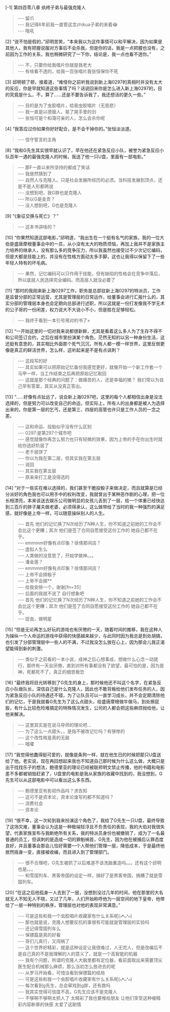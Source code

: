 
[-1] 第四百零八章 纨绔子弟与最强克隆人
>--- 留爪<br>
>--- 我记得6年前我一直管这念zhikua子弟的来着😂<br>
>--- 哦吼<br>

[2] “说不怕是假的，”邱明苦笑，“本来我以为这件事情可以和平解决，因为如果是其他人，我有把握说服对方事后不会杀我，但是你的话，我是一点把握也没有，之前因为工作的关系，我也稍微研究了一下你，结论是，我一点也看不透你。”
>--- 不，只要你给我唱片你就是我老大<br>
>--- 有啥看不透的，给我一百张唱片我张恒保你不死<br>

[3] 邱明顿了顿，接着道，“难怪你之前听我说到新上海0297的真相时并没有太大的反应，你是早就知道这些事情了吗？话说回来你是怎么进入新上海0297的，目的究竟是什么，不，算了……还是不要告诉我了，我还想活的更久一些。”
>--- 目的是为了虫胶唱片，给我虫胶唱片（无慈悲）<br>
>--- 我一直是以德服人，晃了晃手里的剑<br>
>--- 张恒可是个和蔼可亲的人，怎么会杀你呢<br>

[4] “我答应过你如果你好好配合，是不会干掉你的。”张恒淡淡道。
>--- 信守誓言的主角<br>

[8] “我和G先生其实很早就认识了，早在他还在紧急反应小队，被誉为紧急反应小队百年一遇的最强克隆人的时候，我送了他一只U盘，里面有一部电影。”
>--- 那F一直以来所坚持的都成了笑话<br>
>--- 我居然猜到了<br>
>--- 自然人与克隆人。只是社会发展所经历的必须。当科技发展到顶点，还是不是人形都两说<br>
>--- 没想到吧，我G胖也是克隆人<br>
>--- 所以G是金贡？<br>
>--- 没人想到吧，G也是克隆人<br>

[9] “《象征交换与死亡》？”
>--- 这本书讲啥的？<br>

[10] “你果然知道这部电影，”邱明道，“我出生在一个挺有名气的家族，我的一位大伯是盛唐摩根董事会中的一员，从小没有太大的物质烦恼，再加上我并不是家族主力培养的继承人，没有那么多的竞争压力，所以我虽然也接受过不少次记忆编码，但是大都是技能上的，并没有在性格方面动太多手脚，这也让我得以保留下了一些年轻人特有的坏毛病。
>--- 果然，记忆编码可以只作用于技能，但有缺陷的性格会在竞争中落后，所以底层人民选择完全编码。而高层人就没必要了<br>

[11] “那时的我刚来新上海0297工作，职务是总部驻新上海0297的特派员，工作是监督分部的正常运营，尤其是管理层的日常运作，给董事会进行汇报什么的，其实分部的管理层本身也会定期向总部进行述职，所以这就是一份打发像我不学无术的公子哥的一份闲差，权力说大不大说小不小，但是胜在足够轻松。
>--- 我终于看到一本引号用对的书了×<br>

[12] “一开始这里的一切对我来说都很新鲜，尤其是看着这么多人为了生存不得不和公司签订合约，之后在城市里扮演某个角色，茫然无知的以另一种身份生活，这还挺有意思的，其实相比外面那个死气沉沉，所有人都一模一样世界，这里反倒更像是真正的鲜活世界，怎么样，这听起来是不是有点讽刺？
>--- 这段写的好<br>
>--- 其实如果可以把原始记忆备份我感觉更好，就像开始一个新工作套一个马甲一样，当工作结束之后再把原始记忆取回<br>
>--- 这就是那个经典的问题了：做痛苦的人，还是幸福的猪？
我们常以为自己早有答案，其实从没真正答出。<br>

[13] “……好像有点扯远了，说会新上海0297吧，这里的每个人都相信出身是没法选择的，但是努力可以改变自己的命运，但实际上，所有人的出身都是被人为选择出来的，你是第一层的乞丐，还是第三、四层的高管也许只是工作人员的一念之差。
>--- 这和命运、投胎似乎没有什么区别<br>
>--- 0297:是第297个城市吧<br>
>--- 感觉就像你再怎么努力也只有轻微的效果，因为上帝的手在你出生时就给你选好阶层了<br>
>--- 老千层饼了<br>
>--- 你以为我在第二层，但其实我在第五层<br>
>--- 说回<br>
>--- 其实我在第五层<br>
>--- 原来来打工是没得选的<br>

[14] “对于一些实在难以选择的，我们甚至干脆投骰子来做决定，而且就算是已经分派好的角色我也可以用手中的权利改变，我就曾出于某种恶作剧的心理，把一位长相漂亮，本来该送去娱乐公司做明显的女孩儿丢到了一层，给一个体重已经快达到三百斤的胖子屠夫做老婆，必须得承认，这么做带给了当时的我一种强烈的满足感，就好像是上帝一样，可以随意操纵别人的人生。
>--- 首先 他们的记忆换了N次经历了N种人生，你不知道之前她的工作会不会比这个更糟；其次 他们是签了合同自愿接受这份工作的 她自己都不在乎。<br>
>--- emmmm好像有点印象？徐倩那间店？<br>
>--- 虚拟人生么<br>
>--- 人类做的没意思了，开始学做神。。。<br>
>--- 潘金莲？<br>
>--- emmmm好像有点印象？徐倩那间店？<br>
>--- 上帝不会掷骰子<br>
>--- 上帝不会掷**<br>
>--- 给我安排一个，谢谢[fn=35]<br>
>--- 后面的我就不说了 自行想象吧<br>
>--- 首先 他们的记忆换了N次经历了N种人生，你不知道之前她的工作会不会比这个更糟；其次 他们是签了合同自愿接受这份工作的 她自己都不在乎。<br>
>--- 捉虫，做明星<br>

[15] “但是无论再怎么好玩的游戏也有厌倦的一天，随着时间的推移，我在这种人为操纵一个人命运的游戏中获得的快感越来越少，与此同时因为我总是到处胡搞，也引发了分部管理层中一些人的不满，不过我没怎么放在心上，因为那会儿我正渴望能得到新的刺激。
>--- 类似于之前看的一本小说，成神之后心想事成，想做什么心念一动就行，那终有一天会厌倦，直到对所有事都没有了欲望，最可怕的是，因为是神，死都死不了，真正的细思极恐<br>

[16] “最终我将目光转移到了G先生的身上，那时候他还不叫这个名字，在紧急反应小队做队长，深信自己是什么克隆人，因此也不敢背叛给他们发布任务的人，因为紧急反应小队的待遇还不错，为了让队员可以一直学习成长，并不会定期清除他们的记忆，于是我就看G先生为了这么点甜头，给盛唐摩根做牛做马，到处擦屁股，有什么比较危险难搞定的特殊情况发生，公司的人都会把这些麻烦抛给他，让他来解决。
>--- 这里其实是在说马导师的理论吧...<br>
>--- 为了这么一点甜头，，是指不被改记忆吗？有够惨的<br>
>--- 这个改性格是真的无敌<br>
>--- 哦嚯<br>

[17] “我觉得他蠢得挺可爱的，就像是条狗一样，就在他生日的时候把那只U盘送给了他。老实说，现在再回想起来我也不知道自己那时候为什么这么做，大概只是出于找找乐子的想法，鲍德里亚的理论已经被联邦明文禁止传播，他的书籍和电影差不多都被销毁赶紧了，U盘里的电影是我从家族的收藏中找到的，我没想到，G先生可以从这部电影中可以看出这么多东西。
>--- 鲍德里亚有影视作品吗？求告知<br>
>--- 这可不是资本论，资本论谁写的都不知道吗？<br>
>--- 消费社会<br>
>--- 资本论<br>

[19] “很不幸，这一次轮到我来扮演这个角色了，我给了G先生一只U盘，最终导致了这场灾难，董事会认为这是一种极端轻浮且不负责任的表现，我的大伯对我很失望，代表家族宣布与我断绝所有关系，我的特派员身份也被撤销了，成为了一名最普通的员工，但讽刺的是造成一切的罪魁祸首，G先生，因为他在被捕后认罪态度良好，并且董事会那会儿恰好需要一个人帮他们管理一层，降低成本，于是最终他居然摇身一变，直接被收编，而且进入到了管理部门。
>--- 很不合理吧，G先生被抓了以后难道不该洗脑重造吗。。。还有这个邱明也是。。。<br>
>--- 和雪国列车、黑客帝国的设定一样，搞好了是黑客帝国，搞糟了就是雪国列车。<br>

[20] “在这之后他孤身一人去到了一层，没想到没过几年的时间，他在那里的大名就无人不知无人不晓，又过了几年，人们开始称呼他为一层空间的地下皇帝，他带给了一层一种特别的秩序，管理层也对他的表现非常满意。”
>--- 可是这些和我一个虫胶唱片收藏家有什么关系呢(๑❛ᴗ❛๑)<br>
>--- 那也就是说，克隆人想要反抗的事很有可能就是管理层的实验吗<br>
>--- 还记得雪国列车么<br>
>--- 保镖篇是真的好看<br>
>--- 哥们儿真行，又闯祸了<br>
>--- 这个世界好精彩，就是这种设定让我很难过，人无完人，但是改编后不是自己真的不是我理解的人的意义了，就是一个高智能的机器<br>
>--- 我有个问题，所谓的克隆人大脑里都有定位器，看前面取出来需要顶尖医生配合机械那么麻烦，那么当初怎么放进去的呢<br>
>--- 从罗马开始看，可惜没看到保镖篇的结局<br>
>--- 可是这些和我一个虫胶唱片收藏家有什么关系呢(๑❛ᴗ❛๑)<br>
>--- 每次看到g先生，总会窜戏到g胖，还有救吗<br>
>--- 我其实觉得可信度不高，G先生应该不是克隆人<br>
>--- 不够啊不够啊太抓人了 太精彩了我也要推给朋友 让他们享受这种被精彩内容断章的快感 太爱了这剧情<br>
